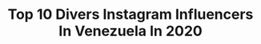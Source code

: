 ---
title: Top 10 Divers Instagram Influencers In Venezuela In 2020
description: >-
  Find top divers Instagram influencers in Venezuela in 2020. Most popular hashtags: #venezuela #vida #caracas #amor.
platform: Instagram
hits: 20
text_top: Analyze the best Instagram accounts on inBeat.
text_bottom: inBeat holds 20 Instagram influencers like this in Venezuela for you to contact.
profiles:
  - username: "cesar_losroques"
    fullname: >-
      Cesar Espinoza 🇻🇪
    bio: >-
      Co-Founder @besalosroques Instructor IKO. Scuba Diver, Surfer, Kiter, Paraglider and Skydiver. Living in Los Roques. Tour operator
    location: "Venezuela"
    followers: 10083
    engagement: 585
    commentsToLikes: 0.034987
    id: ck5hne9n8nms70i11972bacd7
    verified: false
    hashtags: "#family, #losroques, #volar, #skydive"
  - username: "psicologia.h"
    fullname: >-
      Psicólogo A.H / Psicología
    bio: >-
      Consulta Venezuela🏪/Internacional​🌍 Online llamada 📞 o video llamada 📱 Skype, WhatsApp, Imo, Duo, Zoom Terapia de Parejas/Sexología, Diversidad
    location: "Venezuela"
    followers: 80411
    engagement: 73
    commentsToLikes: 0.017395
    id: ck13d13lp34s20i192vzq4k3f
    verified: false
    hashtags: "#argentina, #apoyoemocional, #terapia, #uruguay"
  - username: "socratesserrano"
    fullname: >-
      Sócrates Serrano
    bio: >-
      Actor Psicólogo Psicodramatista Renacido Last film @mondomorgo Play @gregorycanaldefe Manager @javierhidalgomanagement Founder @tealatinoamerica
    location: "Venezuela"
    followers: 54098
    engagement: 143
    commentsToLikes: 0.048672
    id: ck5zosjtfr8ur0i14en6sqdfd
    verified: true
    hashtags: "#fe, #psychodrama, #misterio, #characters"
  - username: "dieguisimo"
    fullname: >-
      Diego Vallenilla Z
    bio: >-
      Contando historias a través de mi lente 📍Un venezolano viviendo en Venezuela 📷 Fotografía 📩 Contáctame
    location: "Venezuela"
    followers: 45120
    engagement: 775
    commentsToLikes: 0.083808
    id: ck5bwyy64molw0i1113qluyao
    verified: false
    hashtags: "#caracas, #picoftheday, #playa, #afaltadeplayacaracas"
  - username: "marianavalladaresl"
    fullname: >-
      MARIANA VALLADARES
    bio: >-
      Comunicación Social Tecnología - Noticiero PromarTv Onda104.5fm @circuitoonda "Cada día es una nueva oportunidad para ser mejor"
    location: "Venezuela"
    followers: 8203
    engagement: 1039
    commentsToLikes: 0.072288
    id: ck602x49mjsnx0i14i8c199sx
    verified: false
    hashtags: "#vida, #colors, #vive, #fotograf"
  - username: "francolsq"
    fullname: >-
      Franco | Bellomo
    bio: >-
      Parido en el Show Business Crecí siendo Productor Musical Y me desarrollé como Artista ... Así ha sido toda mi vida!
    location: "Venezuela"
    followers: 79058
    engagement: 169
    commentsToLikes: 0.071672
    id: ck5hdgopgnc9n0i11dagr49jv
    verified: false
    hashtags: "#tradinglifestyle, #soyfranco, #pontelospatinespaquemealcances, #sondelacalle"
  - username: "mayelaoficial"
    fullname: >-
      Mayela Mendoza 🌎🎤🐶
    bio: >-
      Imagen Pública CANTANTE. ACTRIZ. PROTECCIONISTA. RESCATISTA Y DEFENSORA ANIMAL.🐕🐈 ORGULLOSAMENTE VENEZOLANA 🇻🇪 Y VIAJERA DEL MUNDO 🛫
    location: "Venezuela"
    followers: 97763
    engagement: 72
    commentsToLikes: 0.074108
    id: ckaorog4go49u0i785l53t5in
    verified: false
    hashtags: "#venezuela, #mar, #amor, #mayelamendoza"
  - username: "carlitoxmejias"
    fullname: >-
      Carlos Mejias • Fotografía
    bio: >-
      📷 Sensual Portraits | Fashion | Natural Light ⚡ A diario se aprende algo! ✉️ Collabs & Shoots Al DM 🚀 Cuenta Personal ▶️ @UnTalCarlitox
    location: "Venezuela"
    followers: 10878
    engagement: 451
    commentsToLikes: 0.053763
    id: ck5zx01y872xq0i14flvyjhg1
    verified: false
    hashtags: "#fotos, #sensual, #igtv, #team"
  - username: "missoriell"
    fullname: >-
      Miss Oriell
    bio: >-
      La proyección es mi pasión ⭐️ Modelo ✨ Fitness 🏋️‍♀️ CEO: @missoclothes Siempre sueña y apunta más alto de lo que sabes que puedes llegar♥️ 🇻🇪|🇵🇦
    location: "Venezuela"
    followers: 121352
    engagement: 440
    commentsToLikes: 0.015007
    id: ck5hfyktxzzzd0i11iwyq9bm1
    verified: false
    hashtags: "#reels, #miami, #smile, #photooftheday"
  - username: "flor.de.essen"
    fullname: >-
      Somos Una Familia Que Cocina
    bio: >-
      Soy flor, mamá de Lola y Pedro futura contadora,👩🏻‍🎓 Y EMPRESARIA ESSEN 💫‼️‼️ .código de emprendedora: 274378 Súmate a mi equipo 🇦🇷 🇵🇪 🇵🇾
    location: "Venezuela"
    followers: 48376
    engagement: 172
    commentsToLikes: 0.087755
    id: ck13495b6vbrz0i19qezo1hfv
    verified: false
    hashtags: "#rico, #viernesdememes, #flordeessen, #amor"
---